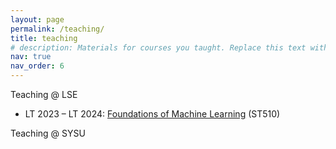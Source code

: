 ```yaml
---
layout: page
permalink: /teaching/
title: teaching
# description: Materials for courses you taught. Replace this text with your description.
nav: true
nav_order: 6
---
```


Teaching @ LSE

- LT 2023 – LT 2024: [Foundations of Machine Learning](https://lse-st510.github.io/) (ST510)

Teaching @ SYSU
